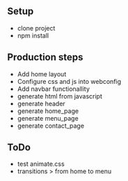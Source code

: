 ## Setup

- clone project
- npm install

## Production steps

- Add home layout
- Configure css and js into webconfig
- Add navbar functionallity
- generate html from javascript
- generate header
- generate home_page
- generate menu_page
- generate contact_page

## ToDo

- test animate.css
- transitions > from home to menu

